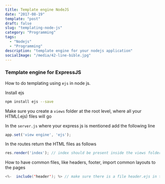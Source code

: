 ```yaml
---
title: Template engine NodeJS
date: "2017-08-19"
template: "post"
draft: false
slug: "templating-node-js"
category: "Programming"
tags:
  - "Nodejs"
  - "Programming"
description: "template engine for your nodejs application"
socialImage: "/media/42-line-bible.jpg"
---
```

### Template engine for ExpressJS

How to do templating using `ejs` in node js.

Install ejs

```bash
npm install ejs --save 
```

Make sure you create a `views` folder at the root level, where all your HTML(.ejs) files will go



In the `server.js` where your express js is mentioned add the following line

```jsx
app.set('view engine', 'ejs');
```

In the routes return the HTML files as follows

```jsx
res.render('index'); // index should be present inside the views folder
```

How to have common files, like headers, footer, import common layouts to the pages

```java
<%-  include('header'); %> // make sure there is a file header.ejs in the same folder level
```